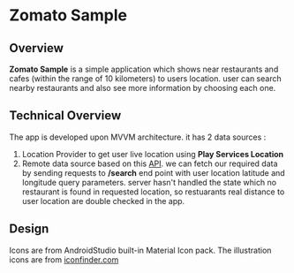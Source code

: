 # Zomato Sample
## Overview
**Zomato Sample** is a simple application which shows near restaurants and cafes (within the range of 10 kilometers) to users location. user can search nearby restaurants and also see more information by choosing each one.

## Technical Overview
The app is developed upon MVVM architecture. it has 2 data sources :
1. Location Provider to get user live location using **Play Services Location**
2. Remote data source based on this [API](https://developers.zomato.com/documentation#!/restaurant/search). we can fetch our required data by sending requests to __/search__ end point with user location latitude and longitude query parameters. server hasn't handled the state which no restaurant is found in requested location, so restuarants real distance to user location are double checked in the app.

## Design
Icons are from AndroidStudio built-in Material Icon pack. The illustration icons are from [iconfinder.com](https://iconfinder.com)
